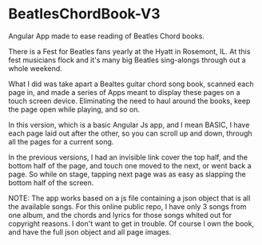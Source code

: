 # BeatlesChordBook-V3
Angular App made to ease reading of Beatles Chord books.

There is a Fest for Beatles fans yearly at the Hyatt in Rosemont, IL.  At this fest musicians flock and it's many big Beatles sing-alongs through out a whole weekend.

What I did was take apart a Bealtes guitar chord song book, scanned each page in, and made a series of Apps meant to display these pages on a touch screen device.  Eliminating the need to haul around the books, keep the page open while playing, and so on.

In this version, which is a basic Angular Js app, and I mean BASIC, I have each page laid out after the other, so you can scroll up and down, through all the pages for a current song.

In the previous versions, I had an invisible link cover the top half, and the bottom half of the page, and touch one moved to the next, or went back a page.  So while on stage, tapping next page was as easy as slapping the bottom half of the screen.

NOTE:  The app works based on a js file containing a json object that is all the available songs.  For this online public repo, I have only 3 songs from one album, and the chords and lyrics for those songs whited out for copyright reasons.  I don't want to get in trouble.  Of course I own the book, and have the full json object and all page images.

